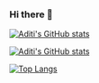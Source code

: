 ### Hi there 👋

<!--
**aditi1403/aditi1403** is a ✨ _special_ ✨ repository because its `README.md` (this file) appears on your GitHub profile.

Here are some ideas to get you started:

- 🔭 I’m currently working on ...
- 🌱 I’m currently learning ...
- 👯 I’m looking to collaborate on ...
- 🤔 I’m looking for help with ...
- 💬 Ask me about ...
- 📫 How to reach me: ...
- 😄 Pronouns: ...
- ⚡ Fun fact: ...
-->
[![Aditi's GitHub stats](https://github-readme-stats.vercel.app/api?username=aditi1403&show_icons=true&theme=tokyonight)](https://github.com/aditi1403/github-readme-stats)

[![Aditi's GitHub stats](https://github-readme-streak-stats.herokuapp.com/?user=aditi1403&theme=tokyonight)](https://github.com/aditi1403/github-readme-stats)

[![Top Langs](https://github-readme-stats.vercel.app/api/top-langs/?username=aditi1403&layout=compact&theme=tokyonight)](https://github.com/aditi1403/github-readme-stats)
